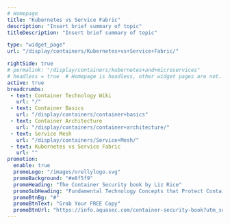 ```yaml
---
# Homepage
title: "Kubernetes vs Service Fabric"
description: "Insert brief summary of topic"
titleDescription: "Insert brief summary of topic" 

type: "widget_page"
url: "/display/containers/Kubernetes+vs+Service+Fabric/" 

rightSide: true 
# permalink: "/display/containers/kubernetes+and+microservices"
# headless = true  # Homepage is headless, other widget pages are not.
active: true
breadcrumbs:
 - text: Container Technology Wiki
   url: "/"
 - text: Container Basics
   url: "/display/containers/container+basics"
 - text: Container Architecture
   url: "/display/containers/container+architecture/"
 - text: Service Mesh
   url: "/display/containers/Service+Mesh/"
 - text: Kubernetes vs Service Fabric
   url: ""
promotion:
  enable: true
  promoLogo: "/images/orellylogo.svg"
  promoBackground: "#e8f5f9"
  promoHeading: "The Container Security book by Liz Rice"
  promoSubHeading: "Fundamental Technology Concepts that Protect Containerized Applications"
  promoBtnBg: "#"
  promoBtnText: "Grab Your FREE Copy"
  promoBtnUrl: "https://info.aquasec.com/container-security-book?utm_source=wiki"
---
```


